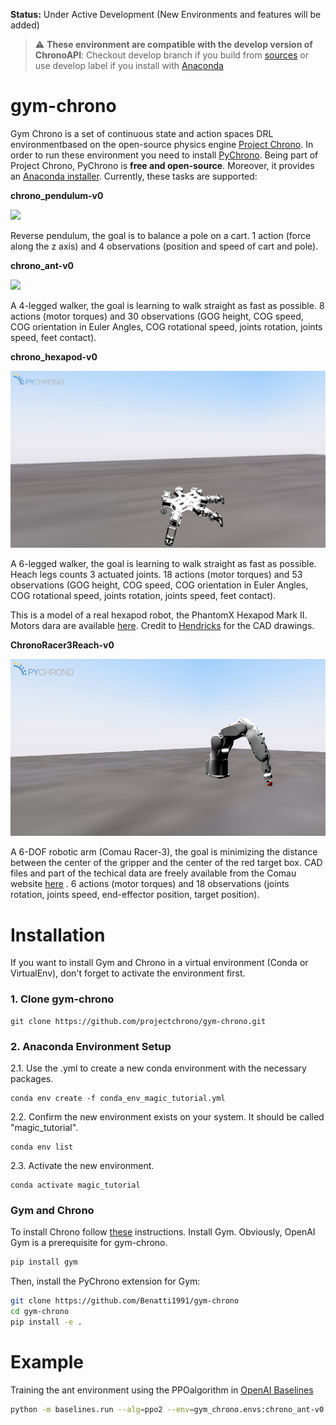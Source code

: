**Status:** Under Active Development (New Environments and features will be added)
> :warning: **These environment are compatible with the develop version of ChronoAPI**: Checkout develop branch if you build from [sources](https://github.com/projectchrono/chrono) or use develop label if you install with [Anaconda](https://anaconda.org/projectchrono/pychrono)
# gym-chrono

Gym Chrono is a set of continuous state and action spaces DRL environmentbased on the open-source physics engine [Project Chrono](https://projectchrono.org/). 
In order to run these environment you need to install [PyChrono](https://projectchrono.org/pychrono/). 
Being part of Project Chrono, PyChrono is **free and open-source**. Moreover, it provides an [Anaconda installer](https://anaconda.org/projectchrono/pychrono).
Currently, these tasks are supported:

**chrono_pendulum-v0** 


![](http://projectchrono.org/assets/manual/Tutorial_tensorflow_pendulum.jpg)

Reverse pendulum, the goal is to balance a pole on a cart.  1 action (force along the z axis) and 4 observations (position and speed of cart and pole).

**chrono_ant-v0** 


![](http://projectchrono.org/assets/manual/Tutorial_tensorflow_ant.jpg)

A 4-legged walker, the goal is learning to walk straight as fast as possible. 8 actions (motor torques) and 30 observations (GOG height, COG speed, COG orientation in Euler Angles, COG rotational speed, joints rotation, joints speed, feet contact).

**chrono_hexapod-v0** 


![](https://github.com/projectchrono/chrono-web-assets/blob/master/Images/Hexapod.jpg)

A 6-legged walker, the goal is learning to walk straight as fast as possible. Heach legs counts 3 actuated joints.
18 actions (motor torques) and 53 observations (GOG height, COG speed, COG orientation in Euler Angles, COG rotational speed, joints rotation, joints speed, feet contact).

This is a model of a real hexapod robot, the PhantomX Hexapod Mark II. Motors dara are available [here](https://trossenrobotics.com/dynamixel-ax-12-robot-actuator.aspx). Credit to [Hendricks](https://grabcad.com/hendricks-1) for the CAD drawings.

**ChronoRacer3Reach-v0** 


![](https://github.com/projectchrono/chrono-web-assets/blob/master/Images/Comau.jpg)

A 6-DOF robotic arm (Comau Racer-3), the goal is minimizing the distance between the center of the gripper and the center of the red target box. CAD files and part of the techical data are freely available from the Comau website [here](https://www.comau.com/IT/le-nostre-competenze/robotics/robot-team/racer-3-063) .
6 actions (motor torques) and 18 observations (joints rotation, joints speed, end-effector position, target position).

# Installation
If you want to install Gym and Chrono in a virtual environment (Conda or VirtualEnv), don't forget to activate the environment first.
### 1. Clone gym-chrono
```
git clone https://github.com/projectchrono/gym-chrono.git
```

### 2. Anaconda Environment Setup
2.1. Use the .yml to create a new conda environment with the necessary packages.
```
conda env create -f conda_env_magic_tutorial.yml
```
2.2. Confirm the new environment exists on your system. It should be called "magic_tutorial".
```
conda env list
```
2.3. Activate the new environment.
```
conda activate magic_tutorial
```

### Gym and Chrono
To install Chrono follow [these](http://api.projectchrono.org/development/pychrono_installation.html) instructions. 
Install Gym. Obviously, OpenAI Gym is a prerequisite for gym-chrono. 
```bash
pip install gym
```
Then, install the PyChrono extension for Gym:
```bash
git clone https://github.com/Benatti1991/gym-chrono
cd gym-chrono
pip install -e .
```

# Example
Training the ant environment using the PPOalgorithm in [OpenAI Baselines](https://github.com/openai/baselines)
```bash
python -m baselines.run --alg=ppo2 --env=gym_chrono.envs:chrono_ant-v0 --network=mlp --num_timesteps=2e7 --ent_coef=0.1 --num_hidden=32 --num_layers=3 --value_network=copy
```


